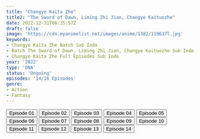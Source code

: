 ```yaml
---
title: "Changye Kaita Zhe"
title2: "The Sword of Dawn, Liming Zhi Jian, Changye Kaituozhe"
date: 2022-12-31T06:35:57Z
draft: false
image: 'https://cdn.myanimelist.net/images/anime/1382/119637l.jpg'
keywords:
- Changye Kaita Zhe Batch Sub Indo
- Batch The Sword of Dawn, Liming Zhi Jian, Changye Kaituozhe Sub Indo
- Changye Kaita Zhe Full Episodes Sub Indo
year: '2022'
type: 'ONA'
status: 'Ongoing'
episodes: '14/16 Episodes'
genre:
- Action
- Fantasy
---
```


<div class="d-g gg-5 gtc-r ai-c">
<button onclick="window.open('?arc=SQnYUqU1pe_20221008/1/MP4/Kuramanime-SWDAWN-01-480p-BGlobal','_blank')">Episode 01</button>
<button onclick="window.open('?arc=aM25Rgx6PH_20221008/2/MP4/Kuramanime-SWDAWN-02-480p-BGlobal','_blank')">Episode 02</button>
<button onclick="window.open('?arc=wcvPbggLDf_20221015/3/MP4/Kuramanime-SWDAWN-03-480p-BGlobal','_blank')">Episode 03</button>
<button onclick="window.open('?arc=GzZnkt9tuS_20221022/4/MP4/Kuramanime-SWDAWN-04-480p-BGlobal','_blank')">Episode 04</button>
<button onclick="window.open('?arc=duAHtWq3Kg_20221029/5/MP4/Kuramanime-SWDAWN-05-480p-BGlobal','_blank')">Episode 05</button>
<button onclick="window.open('?arc=c2xkFyGxIc_20221105/6/MP4/Kuramanime-SWDAWN-06-480p-BGlobal','_blank')">Episode 06</button>
<button onclick="window.open('?arc=bVImH7ok7e_20221112/7/MP4/Kuramanime-SWDAWN-07-480p-BGlobal','_blank')">Episode 07</button>
<button onclick="window.open('?arc=pv1XZBOm1q_20221119/8/MP4/Kuramanime-SWDAWN-08-480p-BGlobal','_blank')">Episode 08</button>
<button onclick="window.open('?arc=GWu12MhwBy_20221126/9/MP4/Kuramanime-SWDAWN-09-480p-BGlobal','_blank')">Episode 09</button>
<button onclick="window.open('?arc=eVZHhG8j36_20221203/10/MP4/Kuramanime-SWDAWN-10-480p-BGlobal','_blank')">Episode 10</button>
<button onclick="window.open('?arc=LDQLvrxZJX_20221210/11/MP4/Kuramanime-SWDAWN-11-480p-BGlobal','_blank')">Episode 11</button>
<button onclick="window.open('?arc=QfIPhUxefb_20221217/12/MP4/Kuramanime-SWDAWN-12-480p-BGlobal','_blank')">Episode 12</button>
<button onclick="window.open('?arc=L4ycHQG9As_20221224/13/MP4/Kuramanime-SWDAWN-13-480p-BGlobal','_blank')">Episode 13</button>
<button onclick="window.open('?arc=HjGRN2jkB7_20221231/14/MP4/Kuramanime-SWDAWN-14-480p-BGlobal','_blank')">Episode 14</button>
</div>